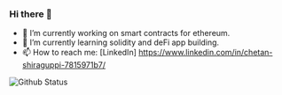 ### Hi there 👋

- 🔭 I’m currently working on smart contracts for ethereum.
- 🌱 I’m currently learning solidity and deFi app building.
- 📫 How to reach me: [LinkedIn] https://www.linkedin.com/in/chetan-shiraguppi-7815971b7/



![Github Status](https://github-readme-stats.vercel.app/api?username=chetan-0&theme=dark)
